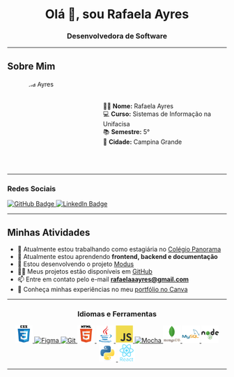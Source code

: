<h1 align="center">Olá 👋, sou Rafaela Ayres</h1>
<h3 align="center">Desenvolvedora de Software</h3>

---

## Sobre Mim

<div style="display: flex; align-items: center; gap: 20px; margin-top: 20px;">
  <img src="https://media.licdn.com/dms/image/v2/D4D03AQFutqcKuZ6kog/profile-displayphoto-shrink_800_800/profile-displayphoto-shrink_800_800/0/1718260125382?e=1740009600&v=beta&t=PSc4kY9db1WOpn5SNaWAFdKrGr5G83lJorP_u50Y8-o" 
  alt="Rafaela Ayres" 
  width="200px" 
  height="200px" 
  style="border-radius: 50%; object-fit: cover;">
  
  <div>
    👩‍💻 <b>Nome:</b> Rafaela Ayres <br>
    💻 <b>Curso:</b> Sistemas de Informação na Unifacisa <br>
    📚 <b>Semestre:</b> 5° <br>
    🌇 <b>Cidade:</b> Campina Grande
  </div>
</div>

---

### Redes Sociais

<div>
  <a href="https://github.com/RafaBricia" target="_blank">
    <img src="https://img.shields.io/badge/GitHub-100000?style=for-the-badge&logo=github&logoColor=white" alt="GitHub Badge">
  </a>
  <a href="https://www.linkedin.com/in/rafaela-ayres/" target="_blank">
    <img src="https://img.shields.io/badge/LinkedIn-0077B5?style=for-the-badge&logo=linkedin&logoColor=white" alt="LinkedIn Badge">
  </a>
</div>

---

## Minhas Atividades

- 🔭 Atualmente estou trabalhando como estagiária no [Colégio Panorama](https://colegiopanorama.com.br/)
- 🌱 Atualmente estou aprendendo **frontend, backend e documentação**  
- 🔭 Estou desenvolvendo o projeto [Modus](https://github.com/RafaBricia/modus)  
- 👨‍💻 Meus projetos estão disponíveis em [GitHub](https://github.com/RafaBricia)  
- 📫 Entre em contato pelo e-mail **rafaelaaayres@gmail.com**  
- 📄 Conheça minhas experiências no meu [portfólio no Canva](https://www.canva.com/design/DAGLOu-kwAU/AjzjmMoouDEKP5wVNs13Hw/edit)  

---

<h3 align="center">Idiomas e Ferramentas</h3>
<p align="center">
  <a href="https://www.w3schools.com/css/" target="_blank" rel="noreferrer">
    <img src="https://raw.githubusercontent.com/devicons/devicon/master/icons/css3/css3-original-wordmark.svg" alt="CSS3" width="40" height="40"/>
  </a>
  <a href="https://www.figma.com/" target="_blank" rel="noreferrer">
    <img src="https://www.vectorlogo.zone/logos/figma/figma-icon.svg" alt="Figma" width="40" height="40"/>
  </a>
  <a href="https://git-scm.com/" target="_blank" rel="noreferrer">
    <img src="https://www.vectorlogo.zone/logos/git-scm/git-scm-icon.svg" alt="Git" width="40" height="40"/>
  </a>
  <a href="https://www.w3.org/html/" target="_blank" rel="noreferrer">
    <img src="https://raw.githubusercontent.com/devicons/devicon/master/icons/html5/html5-original-wordmark.svg" alt="HTML5" width="40" height="40"/>
  </a>
  <a href="https://www.java.com" target="_blank" rel="noreferrer">
    <img src="https://raw.githubusercontent.com/devicons/devicon/master/icons/java/java-original.svg" alt="Java" width="40" height="40"/>
  </a>
  <a href="https://developer.mozilla.org/en-US/docs/Web/JavaScript" target="_blank" rel="noreferrer">
    <img src="https://raw.githubusercontent.com/devicons/devicon/master/icons/javascript/javascript-original.svg" alt="JavaScript" width="40" height="40"/>
  </a>
  <a href="https://mochajs.org" target="_blank" rel="noreferrer">
    <img src="https://www.vectorlogo.zone/logos/mochajs/mochajs-icon.svg" alt="Mocha" width="40" height="40"/>
  </a>
  <a href="https://www.mongodb.com/" target="_blank" rel="noreferrer">
    <img src="https://raw.githubusercontent.com/devicons/devicon/master/icons/mongodb/mongodb-original-wordmark.svg" alt="MongoDB" width="40" height="40"/>
  </a>
  <a href="https://www.mysql.com/" target="_blank" rel="noreferrer">
    <img src="https://raw.githubusercontent.com/devicons/devicon/master/icons/mysql/mysql-original-wordmark.svg" alt="MySQL" width="40" height="40"/>
  </a>
  <a href="https://nodejs.org" target="_blank" rel="noreferrer">
    <img src="https://raw.githubusercontent.com/devicons/devicon/master/icons/nodejs/nodejs-original-wordmark.svg" alt="Node.js" width="40" height="40"/>
  </a>
  <a href="https://www.python.org" target="_blank" rel="noreferrer">
    <img src="https://raw.githubusercontent.com/devicons/devicon/master/icons/python/python-original.svg" alt="Python" width="40" height="40"/>
  </a>
  <a href="https://reactjs.org/" target="_blank" rel="noreferrer">
    <img src="https://raw.githubusercontent.com/devicons/devicon/master/icons/react/react-original-wordmark.svg" alt="React" width="40" height="40"/>
  </a>
</p>

---
